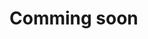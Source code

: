 # Comming soon

<!--
* Kuernetes 설치용 이미지밖에 없어 따로 작업하지 못함.

# 도커 환경에 로그 에이전트 설치하기

`Log agent`는 다양한 환경에서 시스템 또는 애플리케이션에서 생성되는 로그 데이터를 거의 실시간으로 수집하고, 처리 및 전송하는 에이전트입니다.
`Log agent`를 통해 여러 대의 서버에서 생성되는 로그 데이터를 중앙 집중적으로 관리하고 분석하기 위해 사용할 수 있습니다.
그에 따라 사용자는 시스템 또는 애플리케이션에서 발생하는 문제를 빠르게 감지하고 대응할 수 있습니다.
또한, 로그 데이터를 분석하여 보안, 성능, 비즈니스 분석 등 다양한 목적으로 활용할 수 있습니다.
고객의 요구사항에 맞게 에이전트 설정을 조정하여 최적의 결과를 제공해 드립니다.

# DataSaker 선행 작업을 진행하였나요?

현재 Docker 환경에 `DataSaker`의 선행 작업이 진행되지 않으셨다면 `DataSaker` 선행 작업을 먼저 진행하여 주시기 바랍니다. [DataSaker 선행 작업](${MANUAL_DOCKER_KR})

# Log agent 설치하기

## 1. Log agent 설정값 등록

아래 명령어를 참고하여 `log-config`를 설정합니다.

```shell
cd ~
mkdir .datasaker
cat << EOF > ~/.datasaker/log-config.yml
agent:
  metadata:
    agent_name:         # 에이전트 이름
  collect:
    - paths: []         # (필수) 로그 수집 경로
      exclude_paths: [] # 로그 수집 경로 중 제외시키고자 하는 로그 경로
      keywords: []      # 로그 수집 키워드 (키워드가 포함된 로그만 수집)
      tag:              # 사용자 설정 태그
      service:
        name:           # 서비스 이름  (기본 설정값: default)
        category:       # 서비스 분류  [app, database, syslog, etc] (기본 설정값: etc)
        type:           # 서비스 소스 타입 [postgres, mysql, java] (기본 설정값: etc)
        address:        # 사용자 설정 - 데이터베이스 host 및 port 정보 (type이 database 인 경우 작성)
EOF
```

[주의]

- 반드시 하나 이상의 로그 수집 경로(path)를 입력하십시오. 로그 수집 경로를 작성하지 않을 경우, Log agent가 정상적으로 동작하지 않을 수 있습니다.
- 다음과 같이 특정 경로의 모든 로그를 수집하도록 설정할 경우 로그 에이전트에 많은 부하가 발생할 수 있습니다. (/var/log/*) 수집 로그 파일을 개별적으로 작성하는 것을 권장합니다.(/var/log/containers/sampleApp.log)
- 로그 파일 이외의 파일이 경로에 설정되지 않도록 설정하십시오. 로그 수집 경로의 파일을 지정하거나 그 이외의 파일을 제외시키십시오. 로그 수집 설정에 포맷을 반드시 작성해주십시오.(예시: .log)

## 2. Log agent 설치

1. 데이터세이커가 사용할 로컬 디렉터리를 생성합니다.

   ```shell
    sudo mkdir -p /var/datasaker
    sudo chown -R datasaker:datasaker /var/datasaker/ 
   ```

2. 도커 명령어를 서버에 입력합니다.

   ```shell
   docker run  -it --name dsk-log-agent \
    -v /var/datasaker/:/var/datasaker/ \
    -v /var/lib/docker/containers/:/etc/datasaker/dsk-log-agent/log/containers/ \
    -v /var/log:/var/log\
    -v ~/.datasaker/config.yml:/etc/datasaker/global-config.yml:ro\
    -v ~/.datasaker/log-config.yml:/etc/datasaker/dsk-log-agent/agent-config.yml\
    -e DSK_LOG_LEVEL=INFO\
    -e DSK_CLUSTER_ID=${VAR_CLUSTER_ID} \
    --restart=always\
    datasaker/dsk-log-agent 
   ```
-->